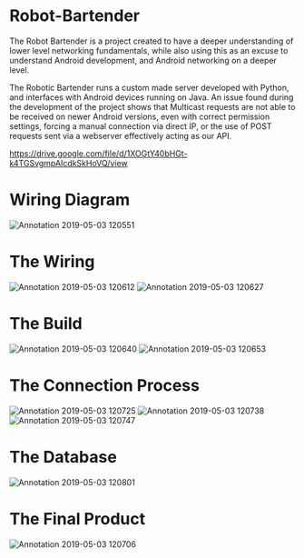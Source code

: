 # Robot-Bartender
The Robot Bartender is a project created to have a deeper understanding of lower level networking fundamentals, while also using this as an excuse to understand Android development, and Android networking on a deeper level. 

The Robotic Bartender runs a custom made server developed with Python, and interfaces with Android devices running on Java. An issue found during the development of the project shows that Multicast requests are not able to be received on newer Android versions, even with correct permission settings, forcing a manual connection via direct IP, or the use of POST requests sent via a webserver effectively acting as our API. 

https://drive.google.com/file/d/1XOGtY40bHGt-k4TGSvgmpAIcdkSkHoVQ/view

# Wiring Diagram
![Annotation 2019-05-03 120551](https://user-images.githubusercontent.com/15949137/57159903-24215200-6d9c-11e9-9cbd-f0ea46b63e96.jpg)

# The Wiring
![Annotation 2019-05-03 120612](https://user-images.githubusercontent.com/15949137/57159904-24215200-6d9c-11e9-8c94-82550f6f7197.jpg)
![Annotation 2019-05-03 120627](https://user-images.githubusercontent.com/15949137/57159905-24215200-6d9c-11e9-80bc-1517c0f11f47.jpg)

# The Build
![Annotation 2019-05-03 120640](https://user-images.githubusercontent.com/15949137/57159907-24215200-6d9c-11e9-8d1c-6d12ca23b7fd.jpg)
![Annotation 2019-05-03 120653](https://user-images.githubusercontent.com/15949137/57159908-24215200-6d9c-11e9-8d36-d79f2c466fe2.jpg)

# The Connection Process
![Annotation 2019-05-03 120725](https://user-images.githubusercontent.com/15949137/57159915-271c4280-6d9c-11e9-8db0-34900b468c3f.jpg)
![Annotation 2019-05-03 120738](https://user-images.githubusercontent.com/15949137/57159916-271c4280-6d9c-11e9-9e53-21fdc5fb924a.jpg)
![Annotation 2019-05-03 120747](https://user-images.githubusercontent.com/15949137/57159917-271c4280-6d9c-11e9-9c9b-b304cc5987cb.jpg)

# The Database
![Annotation 2019-05-03 120801](https://user-images.githubusercontent.com/15949137/57159918-27b4d900-6d9c-11e9-86c0-ee5bab8449d0.jpg)

# The Final Product
![Annotation 2019-05-03 120706](https://user-images.githubusercontent.com/15949137/57159919-27b4d900-6d9c-11e9-8761-0e0aeabe88f4.jpg)
<source src="https://drive.google.com/file/d/1XOGtY40bHGt-k4TGSvgmpAIcdkSkHoVQ/preview" type='video/mp4'>

